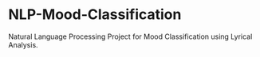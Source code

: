 # NLP-Mood-Classification
Natural Language Processing Project for Mood Classification using Lyrical Analysis. 
